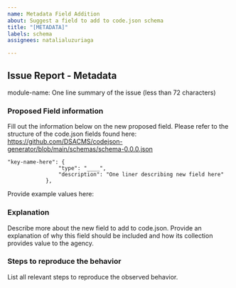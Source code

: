 ```yaml
---
name: Metadata Field Addition
about: Suggest a field to add to code.json schema
title: "[METADATA]"
labels: schema
assignees: natalialuzuriaga

---
```


## Issue Report - Metadata

module-name: One line summary of the issue (less than 72 characters)

### Proposed Field information
Fill out the information below on the new proposed field. Please refer to the structure of the code.json fields found here: https://github.com/DSACMS/codejson-generator/blob/main/schemas/schema-0.0.0.json

```
"key-name-here": {
                "type": "____",
                "description": "One liner describing new field here"
            },
```
Provide example values here: 

### Explanation

Describe more about the new field to add to code.json. Provide an explanation of why this field should be included and how its collection provides value to the agency. 

### Steps to reproduce the behavior

List all relevant steps to reproduce the observed behavior.

